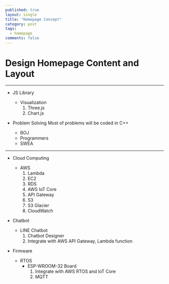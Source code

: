 ```yaml
---
published: true
layout: single
title: "Homepage Concept"
category: post
tags:
  - homepage
comments: false
---
```


Design Homepage Content and Layout
=============
------------
* JS Library
    - Visualization
      1. Three.js
      2. Chart.js

* Problem Solving
  Most of problems will be coded in C++
  - BOJ
  - Programmers
  - SWEA

------------

* Cloud Computing
  - AWS
    1. Lambda
    2. EC2
    3. RDS
    4. AWS IoT Core
    5. API Gateway
    6. S3
    7. S3 Glacier
    8. CloudWatch

* Chatbot
  - LINE Chatbot
    1. Chatbot Designer
    2. Integrate with AWS API Gateway, Lambda function

* Firmware
  - RTOS
    - ESP-WROOM-32 Board
      1. Integrate with AWS RTOS and IoT Core
      2. MQTT

